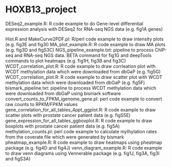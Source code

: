 # HOXB13_project
DESeq2_example.R:  R code example to do Gene-level differential expression analysis with DESeq2 for RNA-seq NGS data (e.g. fig1A genes)

Hist.R and MakeCurve2PDF.pl: R/perl code example to draw intensity plots (e.g. fig3E and fig3I)
MA_plot_example.R: R code example to draw MA plots (e.g. fig3D and figS3C)
NGS_pipeline_example.txt: pipeline to process ChIP-seq and RNA-seq NGS data. BETA command for fig1G and deepTools commands to plot heatmaps (e.g. fig1H, fig3B and fig3C)
WCDT_correlation_plot.R: R code example to draw corrleation plot with WCDT methylation data which were downloaded from dbGaP (e.g. fig5G)
WCDT_correlation_plot.R: R code example to draw scatter plot with WCDT methylation data which were downloaded from dbGaP (e.g. fig5F)
bismark_pipeline.txt: pipeline to process WCDT methylation data which were downloaded from dbGaP using bismark software
convert_counts_to_FPKM_igenome_gene.pl: perl code example to convert raw counts to RPKM/FPKM values
gene_correlation_for_all_tables_4ppt_ggplot.R: R code example to draw scatter plots with prostate cancer patient data (e.g. figS5E)
gene_expression_for_all_tables_ggboxplot.R: R code example to draw boxplots with prostate cancer patient data (e.g. fig5A)
methylation_counts.pl: perl code example to calculate mythylation rates from the coverate file which were generated by bismark
pheatmap_example.R: R code example to draw heatmaps using pheatmap package (e.g. fig4D and fig4J)
venn_diagram_example.R: R code example to draw venn diagrams using Vennerable package (e.g. fig1J, fig3A, fig3I and figS3A)
